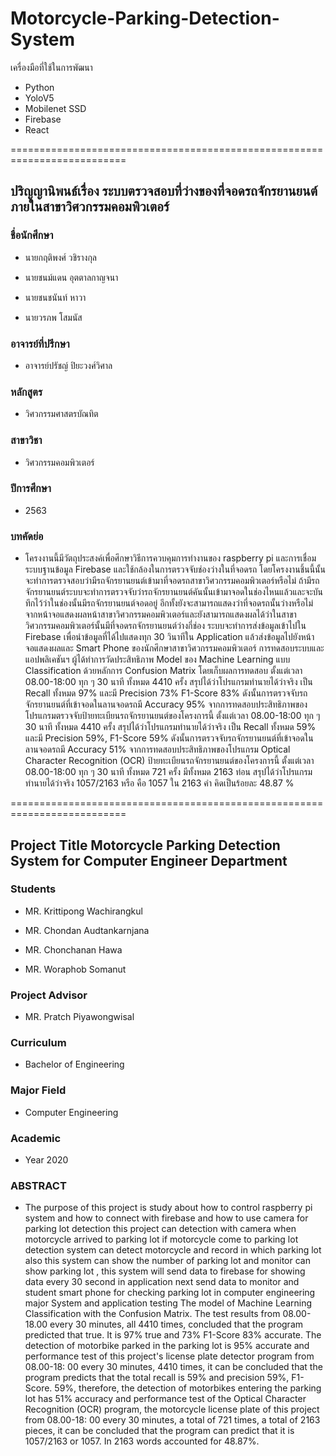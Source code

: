 # Motorcycle-Parking-Detection-System
 
เครื่องมือที่ใช้ในการพัฒนา
 - Python
 - YoloV5
 - Mobilenet SSD
 - Firebase
 - React

==========================================================================

<h2>ปริญญานิพนธ์เรื่อง       ระบบตรวจสอบที่ว่างของที่จอดรถจักรยานยนต์ภายในสาขาวิศวกรรมคอมพิวเตอร์</h2> 

<h3>ชื่อนักศึกษา</h3>

- นายกฤติพงศ์	วชิรางกุล
  
- นายชนม์แดน	อุตตาลกาญจนา

- นายชนชนันท์	หาวา

- นายวรภพ	โสมนัส

<h3>อาจารย์ที่ปรึกษา</h3>          

- อาจารย์ปรัชญ์  	ปิยะวงศ์วิศาล    

<h3>หลักสูตร</h3> 		

- วิศวกรรมศาสตรบัณทิต  

<h3>สาขาวิชา</h3> 	

- วิศวกรรมคอมพิวเตอร์

<h3>ปีการศึกษา</h3> 	

- 2563

<h3>บทคัดย่อ</h3>

- โครงงานนี้มีวัตถุประสงค์เพื่อศึกษาวิธีการควบคุมการทำงานของ raspberry pi และการเชื่อมระบบฐานข้อมูล Firebase และใช้กล้องในการตรวจจับช่องว่างในที่จอดรถ โดยโครงงานชิ้นนี้นั้นจะทำการตรวจสอบว่ามีรถจักรยานยนต์เข้ามาที่จอดรถสาขาวิศวกรรมคอมพิวเตอร์หรือไม่   ถ้ามีรถจักรยานยนต์ระบบจะทำการตรวจจับว่ารถจักรยานยนต์คันนั้นเข้ามาจอดในช่องไหนแล้วและจะบันทึกไว้ว่าในช่องนั้นมีรถจักรยานยนต์จอดอยู่  อีกทั้งยังจะสามารถแสดงว่าที่จอดรถนั้นว่างหรือไม่ จากหน้าจอแสดงผลหน้าสาขาวิศวกรรมคอมพิวเตอร์และยังสามารถแสดงผลได้ว่าในสาขาวิศวกรรมคอมพิวเตอร์นั้นมีที่จอดรถจักรยานยนต์ว่างกี่ช่อง ระบบจะทำการส่งข้อมูลเข้าไปใน Firebase เพื่อนำข้อมูลที่ได้ไปแสดงทุก 30 วินาทีใน Application แล้วส่งข้อมูลไปยังหน้าจอแสดงผลและ Smart Phone ของนักศึกษาสาขาวิศวกรรมคอมพิวเตอร์
การทดสอบระบบและแอปพลิเคชันฯ ผู้ได้ทำการวัดประสิทธิภาพ Model ของ Machine Learning แบบ Classification ด้วยหลักการ Confusion Matrix โดยเก็บผลการทดสอบ ตั้งแต่เวลา 08.00-18:00 ทุก ๆ 30 นาที ทั้งหมด 4410 ครั้ง สรุปได้ว่าโปรแกรมทำนายได้ว่าจริง เป็น Recall ทั้งหมด 97% และมี Precision 73%  F1-Score  83%   ดังนั้นการตรวจจับรถจักรยานยนต์ที่เข้าจอดในลานจอดรถมี Accuracy 95% 
จากการทดสอบประสิทธิภาพของโปรแกรมตรวจจับป้ายทะเบียนรถจักรยานยนต์ของโครงการนี้ ตั้งแต่เวลา 08.00-18:00 ทุก ๆ 30 นาที ทั้งหมด 4410 ครั้ง สรุปได้ว่าโปรแกรมทำนายได้ว่าจริง เป็น Recall ทั้งหมด 59% และมี Precision 59%, F1-Score  59% ดังนั้นการตรวจจับรถจักรยานยนต์ที่เข้าจอดในลานจอดรถมี Accuracy 51%
จากการทดสอบประสิทธิภาพของโปรแกรม Optical Character Recognition (OCR) ป้ายทะเบียนรถจักรยานยนต์ของโครงการนี้ ตั้งแต่เวลา 08.00-18:00 ทุก ๆ 30 นาที ทั้งหมด 721 ครั้ง มีทั้งหมด 2163 ท่อน สรุปได้ว่าโปรแกรมทำนายได้ว่าจริง 1057/2163 หรือ คือ 1057 ใน 2163 คำ   คิดเป็นร้อยละ 48.87 %


==========================================================================

<h2>Project Title	Motorcycle Parking Detection System for Computer Engineer Department</h2>

<h3>Students</h3>		

- MR. Krittipong		Wachirangkul

- MR. Chondan		Audtankarnjana

- MR. Chonchanan	Hawa

- MR. Woraphob 	Somanut

<h3>Project Advisor</h3>	
 
- MR. Pratch  		Piyawongwisal

<h3>Curriculum</h3>		
 
- Bachelor of Engineering 

<h3>Major Field</h3>		
 
- Computer Engineering

<h3>Academic</h3> 

- Year	2020

<h3>ABSTRACT</h3> 

- The purpose of this project is study about how to control raspberry pi system and how to connect with firebase and how to use camera for parking lot detection this project can detection with camera when motorcycle arrived to parking lot if motorcycle come to parking lot detection system can detect motorcycle and record in which parking lot also this system can show the number of parking lot and monitor can show parking lot , this system will send data to firebase for showing data every 30 second in application next send data to monitor and student smart phone for checking parking lot in computer engineering major
       System and application testing The model of Machine Learning Classification with the Confusion Matrix. The test results from 08.00-18.00 every 30 minutes, all 4410 times, concluded that the program predicted that true. It is 97% true and 73%  F1-Score 83%  accurate. The detection of motorbike parked in the parking lot is 95% accurate and performance test of this project's license plate detector program from 08.00-18: 00 every 30 minutes, 4410 times, it can be concluded that the program predicts that the total recall is 59% and precision 59%, F1-Score. 59%, therefore, the detection of motorbikes entering the parking lot has 51% accuracy and  performance test of the Optical Character Recognition (OCR) program, the motorcycle license plate of this project from 08.00-18: 00 every 30 minutes, a total of 721 times, a total of 2163 pieces, it can be concluded that the program can predict that it is 1057/2163 or 1057. In 2163 words accounted for 48.87%. 
